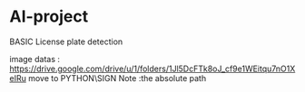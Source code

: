 # AI-project
BASIC License plate detection


image datas : https://drive.google.com/drive/u/1/folders/1Jl5DcFTk8oJ_cf9e1WEitqu7nO1XeIRu
move to  PYTHON\SIGN 
Note :the absolute path

